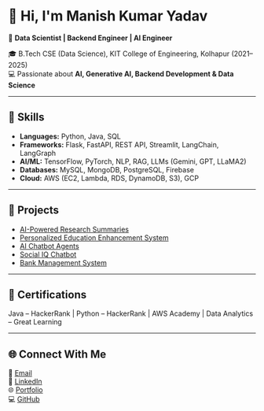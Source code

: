 # 👋 Hi, I'm Manish Kumar Yadav  

🚀 **Data Scientist | Backend Engineer | AI Engineer**  

🎓 B.Tech CSE (Data Science), KIT College of Engineering, Kolhapur (2021–2025)  
💻 Passionate about **AI, Generative AI, Backend Development & Data Science**  

---

## 🔧 Skills  
- **Languages:** Python, Java, SQL  
- **Frameworks:** Flask, FastAPI, REST API, Streamlit, LangChain, LangGraph  
- **AI/ML:** TensorFlow, PyTorch, NLP, RAG, LLMs (Gemini, GPT, LLaMA2)  
- **Databases:** MySQL, MongoDB, PostgreSQL, Firebase  
- **Cloud:** AWS (EC2, Lambda, RDS, DynamoDB, S3), GCP  

---

## 📌 Projects  
- [AI-Powered Research Summaries](https://github.com/manish6299/AI-Powered-Research-Summaries)  
- [Personalized Education Enhancement System](https://pees-d1101.web.app/)  
- [AI Chatbot Agents](https://github.com/manish6299/AI-Chatbot-Agents)  
- [Social IQ Chatbot](https://github.com/manish6299/Social-IQ-Chatbot)  
- [Bank Management System](https://github.com/manish6299/bank-management-system-java-mysql)  

---

## 📜 Certifications  
Java – HackerRank | Python – HackerRank | AWS Academy | Data Analytics – Great Learning  

---

## 🌐 Connect With Me  
📧 [Email](mailto:manishyadav62995@gmail.com)  
💼 [LinkedIn](https://www.linkedin.com/in/manishyadav23/)  
🌐 [Portfolio](https://manishkumaryadav.netlify.app/)  
💻 [GitHub](https://github.com/manish6299)  
